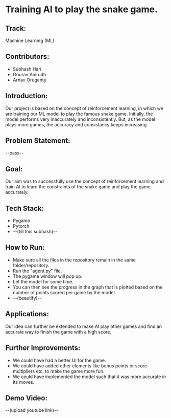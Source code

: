 # Training AI to play the snake game.

##  Track:
Machine Learning (ML)

## Contributors:
* Subhash Hari
* Gourav Anirudh
* Arnav Oruganty

## Introduction:
Our project is based on the concept of reinforcement learning, in which we are training our ML model to play the famous snake game. Initially, the model performs very inaccurately and inconsistently. But, as the model plays more games, the accuracy and consistancy keeps increasing.


## Problem Statement:
--pass--

## Goal:
Our aim was to successfully use the concept of reinforcement learning and train AI to learn the constraints of the snake game and play the game accurately.

## Tech Stack:
* Pygame
* Pytorch
* --(fill this subhash)--

## How to Run:
* Make sure all the files in the repository remain in the same folder/repository.
* Run the "agent.py" file.
* The pygame window will pop up.
* Let the model for some time.
* You can then see the progress in the graph that is plotted based on the number of points scored per game by the model.
* --(beautify)--

## Applications:
Our idea can further be extended to make AI play other games and find an accurate way to finish the game with a high score.

## Further Improvements:
* We could have had a better UI for the game.
* We could have added other elements like bonus points or score multipliers etc. to make the game more fun.
* We could have implemented the model such that it was more accurate in its moves.

## Demo Video:
--(upload youtube link)--
